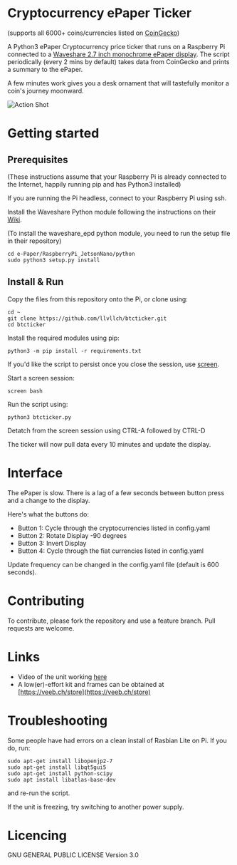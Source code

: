 # Cryptocurrency ePaper Ticker 
(supports all 6000+ coins/currencies listed on [CoinGecko](https://api.coingecko.com/api/v3/coins/list))

A Python3 ePaper Cryptocurrency price ticker that runs on a Raspberry Pi connected to a [Waveshare 2.7 inch monochrome ePaper display](https://www.waveshare.com/wiki/2.7inch_e-Paper_HAT). The script periodically (every 2 mins by default) takes data from CoinGecko and prints a summary to the ePaper.

A few minutes work gives you a desk ornament that will tastefully monitor a coin's journey moonward.

![Action Shot](/images/actionshot/BasicLunar.jpg)


# Getting started

## Prerequisites

(These instructions assume that your Raspberry Pi is already connected to the Internet, happily running pip and has Python3 installed)

If you are running the Pi headless, connect to your Raspberry Pi using ssh.

Install the Waveshare Python module following the instructions on their [Wiki](https://www.waveshare.com/wiki/2.7inch_e-Paper_HAT).

(To install the waveshare_epd python module, you need to run the setup file in their repository)

```
cd e-Paper/RaspberryPi_JetsonNano/python
sudo python3 setup.py install
```
## Install & Run

Copy the files from this repository onto the Pi, or clone using:

```
cd ~
git clone https://github.com/llvllch/btcticker.git
cd btcticker
```


Install the required modules using pip:

```
python3 -m pip install -r requirements.txt
```

If you'd like the script to persist once you close the session, use [screen](https://linuxize.com/post/how-to-use-linux-screen/).

Start a screen session:

```
screen bash
```

Run the script using:

```
python3 btcticker.py
```

Detatch from the screen session using CTRL-A followed by CTRL-D

The ticker will now pull data every 10 minutes and update the display. 

# Interface

The ePaper is slow. There is a lag of a few seconds between button press and a change to the display. 

Here's what the buttons do:
- Button 1: Cycle through the cryptocurrencies listed in config.yaml
- Button 2: Rotate Display -90 degrees
- Button 3: Invert Display
- Button 4: Cycle through the fiat currencies listed in config.yaml

Update frequency can be changed in the config.yaml file (default is 600 seconds).

# Contributing

To contribute, please fork the repository and use a feature branch. Pull requests are welcome.

# Links

- Video of the unit working [here](https://youtu.be/DNLUmJb7Mj8)
- A low(er)-effort kit and frames can be obtained at [https://veeb.ch/store](https://veeb.ch/store)

# Troubleshooting

Some people have had errors on a clean install of Rasbian Lite on Pi. If you do, run:

```
sudo apt-get install libopenjp2-7
sudo apt-get install libqt5gui5
sudo apt-get install python-scipy
sudo apt install libatlas-base-dev
```

and re-run the script.

If the unit is freezing, try switching to another power supply. 

# Licencing

GNU GENERAL PUBLIC LICENSE Version 3.0

